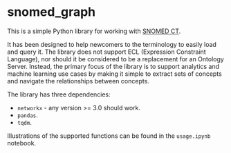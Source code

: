 # snomed_graph
 
This is a simple Python library for working with [SNOMED CT](https://www.snomed.org).

It has been designed to help newcomers to the terminology to easily load and query it.  The library does not support ECL (Expression Constraint Language), nor should it be considered to be a replacement for an Ontology Server.  Instead, the primary focus of the library is to support analytics and machine learning use cases by making it simple to extract sets of concepts and navigate the relationships between concepts.

The library has three dependencies: 

- `networkx` - any version >= 3.0 should work.
- `pandas`.
- `tqdm`.

Illustrations of the supported functions can be found in the `usage.ipynb` notebook.
